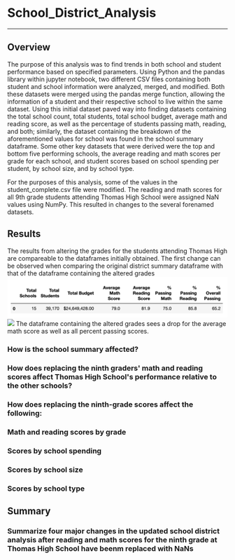 # School_District_Analysis
---

## Overview

The purpose of this analysis was to find trends in both school and student performance based on specified parameters. Using Python and the pandas library within jupyter notebook, two different CSV files containing both student and school information were analyzed, merged, and modified. Both these datasets were merged using the pandas merge function, allowing the information of a student and their respective school to live within the same dataset. Using this initial dataset paved way into finding datasets containing the total school count, total students, total school budget, average math and reading score, as well as the percentage of students passing math, reading, and both; similarly, the dataset containing the breakdown of the aforementioned values for school was found in the school summary dataframe. Some other key datasets that were derived were the top and bottom five performing schools, the average reading and math scores per grade for each school, and student scores based on school spending per student, by school size, and by school type. 

For the purposes of this analysis, some of the values in the student_complete.csv file were modified. The reading and math scores for all 9th grade students attending Thomas High School were assigned NaN values using NumPy. This resulted in changes to the several forenamed datasets. 

## Results 

The results from altering the grades for the students attending Thomas High are compareable to the dataframes initially obtained. The first change can be observed when comparing the original district summary dataframe with that of the dataframe containing the altered grades
![](https://github.com/evflores001/School_District_Analysis/blob/master/Resources/DataFrameShots/district_summ_init.png)
![](https://github.com/evflores001/School_District_Analysis/blob/master/Resources/DataFrameShots/district_summary_mod_shot.png)
The dataframe containing the altered grades sees a drop for the average math score as well as all percent passing scores.


### How is the school summary affected?
### How does replacing the ninth graders' math and reading scores affect Thomas High School's performance relative to the other schools?
### How does replacing the ninth-grade scores affect the following:
### Math and reading scores by grade
### Scores by school spending
### Scores by school size
### Scores by school type

## Summary
### Summarize four major changes in the updated school district analysis after reading and math scores for the ninth grade at Thomas High School have beenm replaced with NaNs
